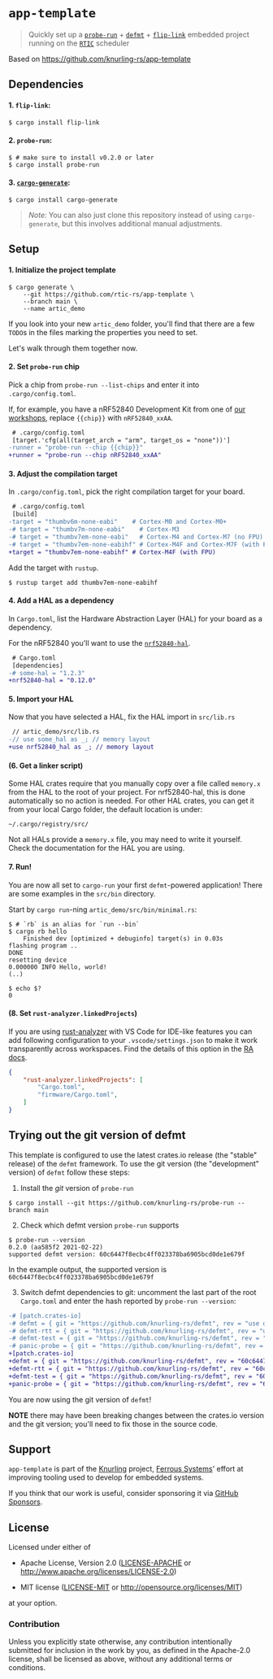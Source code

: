 # `app-template`

> Quickly set up a [`probe-run`] + [`defmt`] + [`flip-link`] embedded project
> running on the [`RTIC`] scheduler

[`probe-run`]: https://crates.io/crates/probe-run
[`defmt`]: https://github.com/knurling-rs/defmt
[`flip-link`]: https://github.com/knurling-rs/flip-link
[`RTIC`]: https://rtic.rs/

Based on https://github.com/knurling-rs/app-template

## Dependencies

#### 1. `flip-link`:

```console
$ cargo install flip-link
```

#### 2. `probe-run`:

``` console
$ # make sure to install v0.2.0 or later
$ cargo install probe-run
```

#### 3. [`cargo-generate`]:

``` console
$ cargo install cargo-generate
```

[`cargo-generate`]: https://crates.io/crates/cargo-generate

> *Note:* You can also just clone this repository instead of using `cargo-generate`, but this involves additional manual adjustments.

## Setup

#### 1. Initialize the project template

``` console
$ cargo generate \
    --git https://github.com/rtic-rs/app-template \
    --branch main \
    --name artic_demo
```

If you look into your new `artic_demo` folder, you'll find that there are a few `TODO`s in the files marking the properties you need to set.

Let's walk through them together now.

#### 2. Set `probe-run` chip

Pick a chip from `probe-run --list-chips` and enter it into `.cargo/config.toml`.

If, for example, you have a nRF52840 Development Kit from one of [our workshops], replace `{{chip}}` with `nRF52840_xxAA`.

[our workshops]: https://github.com/ferrous-systems/embedded-trainings-2020

``` diff
 # .cargo/config.toml
 [target.'cfg(all(target_arch = "arm", target_os = "none"))']
-runner = "probe-run --chip {{chip}}"
+runner = "probe-run --chip nRF52840_xxAA"
```

#### 3. Adjust the compilation target

In `.cargo/config.toml`, pick the right compilation target for your board.

``` diff
 # .cargo/config.toml
 [build]
-target = "thumbv6m-none-eabi"    # Cortex-M0 and Cortex-M0+
-# target = "thumbv7m-none-eabi"    # Cortex-M3
-# target = "thumbv7em-none-eabi"   # Cortex-M4 and Cortex-M7 (no FPU)
-# target = "thumbv7em-none-eabihf" # Cortex-M4F and Cortex-M7F (with FPU)
+target = "thumbv7em-none-eabihf" # Cortex-M4F (with FPU)
```

Add the target with `rustup`.

``` console
$ rustup target add thumbv7em-none-eabihf
```

#### 4. Add a HAL as a dependency

In `Cargo.toml`, list the Hardware Abstraction Layer (HAL) for your board as a dependency.

For the nRF52840 you'll want to use the [`nrf52840-hal`].

[`nrf52840-hal`]: https://crates.io/crates/nrf52840-hal

``` diff
 # Cargo.toml
 [dependencies]
-# some-hal = "1.2.3"
+nrf52840-hal = "0.12.0"
```

#### 5. Import your HAL

Now that you have selected a HAL, fix the HAL import in `src/lib.rs`

``` diff
 // artic_demo/src/lib.rs
-// use some_hal as _; // memory layout
+use nrf52840_hal as _; // memory layout
```

#### (6. Get a linker script)

Some HAL crates require that you manually copy over a file called `memory.x` from the HAL to the root of your project. For nrf52840-hal, this is done automatically so no action is needed. For other HAL crates, you can get it from your local Cargo folder, the default location is under:

```
~/.cargo/registry/src/
```

Not all HALs provide a `memory.x` file, you may need to write it yourself. Check the documentation for the HAL you are using.


#### 7. Run!

You are now all set to `cargo-run` your first `defmt`-powered application!
There are some examples in the `src/bin` directory.

Start by `cargo run`-ning `artic_demo/src/bin/minimal.rs`:

``` console
$ # `rb` is an alias for `run --bin`
$ cargo rb hello
    Finished dev [optimized + debuginfo] target(s) in 0.03s
flashing program ..
DONE
resetting device
0.000000 INFO Hello, world!
(..)

$ echo $?
0
```

#### (8. Set `rust-analyzer.linkedProjects`)

If you are using [rust-analyzer] with VS Code for IDE-like features you can add following configuration to your `.vscode/settings.json` to make it work transparently across workspaces. Find the details of this option in the [RA docs].

```json
{
    "rust-analyzer.linkedProjects": [
        "Cargo.toml",
        "firmware/Cargo.toml",
    ]
}
```

[RA docs]: https://rust-analyzer.github.io/manual.html#configuration
[rust-analyzer]: https://rust-analyzer.github.io/

## Trying out the git version of defmt

This template is configured to use the latest crates.io release (the "stable" release) of the `defmt` framework.
To use the git version (the "development" version) of `defmt` follow these steps:

1. Install the *git* version of `probe-run`

``` console
$ cargo install --git https://github.com/knurling-rs/probe-run --branch main
```

2. Check which defmt version `probe-run` supports

``` console
$ probe-run --version
0.2.0 (aa585f2 2021-02-22)
supported defmt version: 60c6447f8ecbc4ff023378ba6905bcd0de1e679f
```

In the example output, the supported version is `60c6447f8ecbc4ff023378ba6905bcd0de1e679f`

3. Switch defmt dependencies to git: uncomment the last part of the root `Cargo.toml` and enter the hash reported by `probe-run --version`:

``` diff
-# [patch.crates-io]
-# defmt = { git = "https://github.com/knurling-rs/defmt", rev = "use defmt version reported by `probe-run --version`" }
-# defmt-rtt = { git = "https://github.com/knurling-rs/defmt", rev = "use defmt version reported by `probe-run --version`" }
-# defmt-test = { git = "https://github.com/knurling-rs/defmt", rev = "use defmt version reported by `probe-run --version`" }
-# panic-probe = { git = "https://github.com/knurling-rs/defmt", rev = "use defmt version reported by `probe-run --version`" }
+[patch.crates-io]
+defmt = { git = "https://github.com/knurling-rs/defmt", rev = "60c6447f8ecbc4ff023378ba6905bcd0de1e679f" }
+defmt-rtt = { git = "https://github.com/knurling-rs/defmt", rev = "60c6447f8ecbc4ff023378ba6905bcd0de1e679f" }
+defmt-test = { git = "https://github.com/knurling-rs/defmt", rev = "60c6447f8ecbc4ff023378ba6905bcd0de1e679f" }
+panic-probe = { git = "https://github.com/knurling-rs/defmt", rev = "60c6447f8ecbc4ff023378ba6905bcd0de1e679f" }
```

You are now using the git version of `defmt`!

**NOTE** there may have been breaking changes between the crates.io version and the git version; you'll need to fix those in the source code.

## Support

`app-template` is part of the [Knurling] project, [Ferrous Systems]' effort at
improving tooling used to develop for embedded systems.

If you think that our work is useful, consider sponsoring it via [GitHub
Sponsors].

## License

Licensed under either of

- Apache License, Version 2.0 ([LICENSE-APACHE](LICENSE-APACHE) or
  http://www.apache.org/licenses/LICENSE-2.0)

- MIT license ([LICENSE-MIT](LICENSE-MIT) or http://opensource.org/licenses/MIT)

at your option.

### Contribution

Unless you explicitly state otherwise, any contribution intentionally submitted
for inclusion in the work by you, as defined in the Apache-2.0 license, shall be
licensed as above, without any additional terms or conditions.

[Knurling]: https://knurling.ferrous-systems.com
[Ferrous Systems]: https://ferrous-systems.com/
[GitHub Sponsors]: https://github.com/sponsors/knurling-rs

